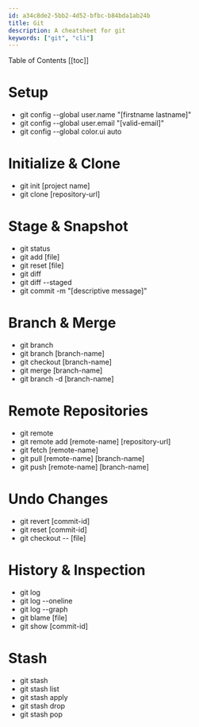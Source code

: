 ```yaml
---
id: a34c8de2-5bb2-4d52-bfbc-b84bda1ab24b
title: Git
description: A cheatsheet for git
keywords: ["git", "cli"]
---
```


Table of Contents
[[toc]]

# Setup
- git config --global user.name "[firstname lastname]"
- git config --global user.email "[valid-email]"
- git config --global color.ui auto

# Initialize & Clone
- git init [project name]
- git clone [repository-url]

# Stage & Snapshot
- git status
- git add [file]
- git reset [file]
- git diff
- git diff --staged
- git commit -m "[descriptive message]"

# Branch & Merge
- git branch
- git branch [branch-name]
- git checkout [branch-name]
- git merge [branch-name]
- git branch -d [branch-name]

# Remote Repositories
- git remote
- git remote add [remote-name] [repository-url]
- git fetch [remote-name]
- git pull [remote-name] [branch-name]
- git push [remote-name] [branch-name]

# Undo Changes
- git revert [commit-id]
- git reset [commit-id]
- git checkout -- [file]

# History & Inspection
- git log
- git log --oneline
- git log --graph
- git blame [file]
- git show [commit-id]

# Stash
- git stash
- git stash list
- git stash apply
- git stash drop
- git stash pop
